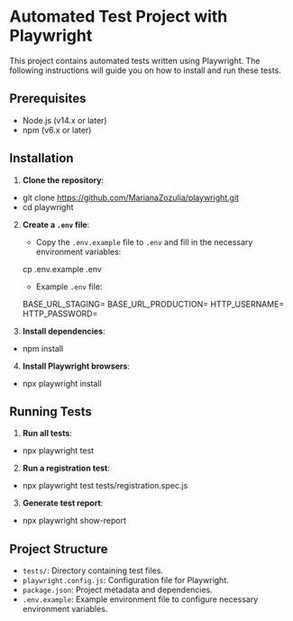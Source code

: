 # Automated Test Project with Playwright

This project contains automated tests written using Playwright. The following instructions will guide you on how to install and run these tests.

## Prerequisites

- Node.js (v14.x or later)
- npm (v6.x or later)

## Installation

1. **Clone the repository**:
- git clone https://github.com/MarianaZozulia/playwright.git
- cd playwright
   

2. **Create a `.env` file**:
    - Copy the `.env.example` file to `.env` and fill in the necessary environment variables:
    
    cp .env.example .env
    
    - Example `.env` file:
   
    BASE_URL_STAGING=
    BASE_URL_PRODUCTION=
    HTTP_USERNAME=
    HTTP_PASSWORD=
    

3. **Install dependencies**:
- npm install

4. **Install Playwright browsers**:
- npx playwright install


## Running Tests

1. **Run all tests**:
- npx playwright test
    

2. **Run a registration test**:
- npx playwright test tests/registration.spec.js

3. **Generate test report**:
- npx playwright show-report

## Project Structure

- `tests/`: Directory containing test files.
- `playwright.config.js`: Configuration file for Playwright.
- `package.json`: Project metadata and dependencies.
- `.env.example`: Example environment file to configure necessary environment variables.

